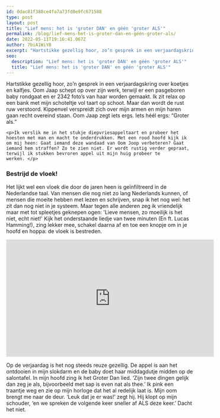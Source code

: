 ```yaml
---
id: 0dac81f388ce4fa7a73fd0e9fc671588
type: post
layout: post
title: "Lief mens: het is 'groter DAN' en géén 'groter ALS'"
permalink: /blog/lief-mens-het-is-groter-dan-en-géén-groter-als/
date: 2022-05-11T19:16:41.067Z
author: 7biA1WiYB
excerpt: "Hartstikke gezellig hoor, zo’n gesprek in een verjaardagskring over koetjes en kalfjes. Oom Jaap schept op over zijn werk, terwijl er een pasgeboren baby rondgaat en er 2342 foto’s van haar worden gemaakt. Ik zit relax op een bank met mijn schoteltje vol taart op schoot. Maar dan wordt de rust ruw verstoord. Kippenvel verspreidt zich over mijn armen en mijn haren gaan recht overeind staan. Oom Jaap zegt iets ergs. Iets héél ergs: “Groter als.”  "
seo:
  description: "Lief mens: het is 'groter DAN' en géén 'groter ALS'"
  title: "Lief mens: het is 'groter DAN' en géén 'groter ALS'"
---
```

Hartstikke gezellig hoor, zo’n gesprek in een verjaardagskring over koetjes en kalfjes. Oom Jaap schept op over zijn werk, terwijl er een pasgeboren baby rondgaat en er 2342 foto’s van haar worden gemaakt. Ik zit relax op een bank met mijn schoteltje vol taart op schoot. Maar dan wordt de rust ruw verstoord. Kippenvel verspreidt zich over mijn armen en mijn haren gaan recht overeind staan. Oom Jaap zegt iets ergs. Iets héél ergs: “Groter als.”  

    <p>Ik verslik me in het stukje diepvriesappeltaart en probeer het hoesten met man en macht te onderdrukken. Met een rood hoofd kijk ik om mij heen: Gaat iemand deze wandaad van Oom Joop verbeteren? Gaat iemand hem straffen? Zo te zien niet. Er wordt rustig verder gepraat, terwijl ik stukken bevroren appel uit mijn huig probeer te werken. </p>
<h3><strong>Bestrijd de vloek!</strong></h3>
<p>Het lijkt wel een vloek die door de jaren heen is geïnfiltreerd in de Nederlandse taal. Van mensen die nog niet zo lang Nederlands kunnen, of mensen die moeite hebben met lezen en schrijven, snap ik het nog wel: het zit dan nog niet in je systeem. Maar tegen alle anderen zeg ik vriendelijk maar met tot spleetjes geknepen ogen: 'Lieve mensen, zo moeilijk is het niet, echt niet!' Kijk het onderstaande liedje van twee minuten (En ft. Lucas Hamming!), zing lekker mee, schakel daarna af en toe een knopje om in je hoofd en hoppa: de vloek is bestreden.</p>
<p><iframe allow="autoplay; encrypted-media" allowfullscreen="" frameborder="0" height="315" src="https://www.youtube.com/embed/r6-he3wHv_4" width="560"></iframe></p>
<p>Op de verjaardag is het nog steeds reuze gezellig. De appel is aan het ontdooien in mijn slokdarm en de baby doet haar middagdutje midden op de salontafel. In mijn hoofd zing ik het Groter Dan lied. ‘Zijn twee dingen gelijk dan zeg je als, bijvoorbeeld met sap is even nat als thee.’ Ik pink een traantje weg en zie op mijn horloge dat het al redelijk laat is. Mijn oom brengt me naar de deur. ‘Leuk dat je er was!’ zegt hij. Hij klopt op mijn schouder, ‘en we spreken de volgende keer sneller af ALS deze keer.’ Dacht het niet.</p>  
